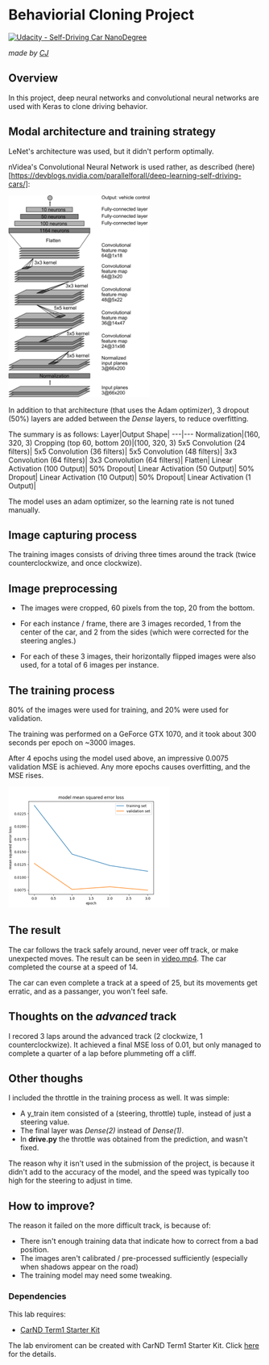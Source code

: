 # Behaviorial Cloning Project

[![Udacity - Self-Driving Car NanoDegree](https://s3.amazonaws.com/udacity-sdc/github/shield-carnd.svg)](http://www.udacity.com/drive)

*made by [CJ](https://github.com/vssrcj)*

Overview
---
In this project, deep neural networks and convolutional neural networks are used with Keras to clone driving behavior.

Modal architecture and training strategy
---
LeNet's architecture was used, but it didn't perform optimally.

nVidea's Convolutional Neural Network is used rather, as described (here)[https://devblogs.nvidia.com/parallelforall/deep-learning-self-driving-cars/]:
<div>
   <img src="/nvidea-architecture.png" height="400" />
</div>

In addition to that architecture (that uses the Adam optimizer), 3 dropout (50%) layers are added between the *Dense* layers, to reduce overfitting.

The summary is as follows:
Layer|Output Shape|
---|---
Normalization|(160, 320, 3)
Cropping (top 60, bottom 20)|(100, 320, 3)
5x5 Convolution (24 filters)|
5x5 Convolution (36 filters)|
5x5 Convolution (48 filters)|
3x3 Convolution (64 filters)|
3x3 Convolution (64 filters)|
Flatten|
Linear Activation (100 Output)|
50% Dropout|
Linear Activation (50 Output)|
50% Dropout|
Linear Activation (10 Output)|
50% Dropout|
Linear Activation (1 Output)|

The model uses an adam optimizer, so the learning rate is not tuned manually.

Image capturing process
---
The training images consists of driving three times around the track (twice counterclockwize, and once clockwize).

Image preprocessing
---
* The images were cropped, 60 pixels from the top, 20 from the bottom.
* For each instance / frame, there are 3 images recorded, 1 from the center of the car, and 2 from the sides (which were corrected for the steering angles.)

* For each of these 3 images, their horizontally flipped images were also used, for a total of 6 images per instance.

The training process
---
80% of the images were used for training, and 20% were used for validation.

The training was performed on a GeForce GTX 1070, and it took about 300 seconds per epoch on ~3000 images.

After 4 epochs using the model used above, an impressive 0.0075 validation MSE is achieved.
Any more epochs causes overfitting, and the MSE rises.
<div>
   <img src="/graph.png" height="240" />
</div>

The result
---
The car follows the track safely around, never veer off track, or make unexpected moves.
The result can be seen in <a href="/video.mp4">video.mp4</a>.  The car completed the course at a speed of 14.

The car can even complete a track at a speed of 25, but its movements get erratic, and as a passanger, you won't feel safe.

Thoughts on the *advanced* track
---
I recored 3 laps around the advanced track (2 clockwize, 1 counterclockwize).  It achieved a final MSE loss of 0.01, but only managed to complete a quarter of a lap before plummeting off a cliff.

Other thoughs
---
I included the throttle in the training process as well.  It was simple:
* A y_train item consisted of a (steering, throttle) tuple, instead of just a steering value.
* The final layer was *Dense(2)* instead of *Dense(1)*.
* In **drive.py** the throttle was obtained from the prediction, and wasn't fixed.

The reason why it isn't used in the submission of the project, is because it didn't add to the accuracy of the model,
and the speed was typically too high for the steering to adjust in time.

How to improve?
---
The reason it failed on the more difficult track, is because of:
* There isn't enough training data that indicate how to correct from a bad position.
* The images aren't calibrated / pre-processed sufficiently (especially when shadows appear on the road)
* The training model may need some tweaking.

### Dependencies
This lab requires:

* [CarND Term1 Starter Kit](https://github.com/udacity/CarND-Term1-Starter-Kit)

The lab enviroment can be created with CarND Term1 Starter Kit. Click [here](https://github.com/udacity/CarND-Term1-Starter-Kit/blob/master/README.md) for the details.
